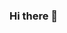 ### Hi there 👋

<!--
**BrainAtoms/BrainAtoms** is a ✨ _special_ ✨ repository because its `README.md` (this file) appears on your GitHub profile.

Here are some ideas to get you started:

- 🔭 I’m currently working on a Music Trivia application
- 🌱 I’m currently learning React
- 👯 I’m looking to collaborate on open source applications meant to help and education people
- 🤔 I’m looking for help with database management
- 💬 Ask me about guitars, chess, skateboarding, etc. 
- 📫 How to reach me: badams6453@gmail.com
- 😄 Pronouns: He/Him
- ⚡ Fun fact: I'm good at making coffee
-->

